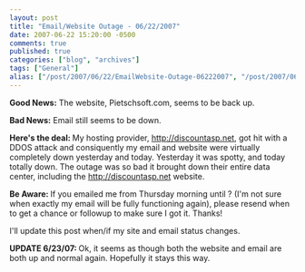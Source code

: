 ```yaml
---
layout: post
title: "Email/Website Outage - 06/22/2007"
date: 2007-06-22 15:20:00 -0500
comments: true
published: true
categories: ["blog", "archives"]
tags: ["General"]
alias: ["/post/2007/06/22/EmailWebsite-Outage-06222007", "/post/2007/06/22/emailwebsite-outage-06222007"]
---
```

<!-- more -->
<P><STRONG>Good News:</STRONG> The website, Pietschsoft.com, seems to be back up.</P>
<P><STRONG>Bad News:</STRONG> Email still seems to be down.</P>
<P><STRONG>Here's the deal: </STRONG>My hosting provider, <A href="http://discountasp.net">http://discountasp.net</A>, got hit with a DDOS attack and consiquently my email and website were virtually completely down yesterday and today. Yesterday it was spotty, and today totally down. The outage was so bad it brought down their entire data center, including the <A href="http://discountasp.net">http://discountasp.net</A> website.</P>
<P><STRONG>Be Aware: </STRONG>If you emailed me from Thursday morning until ? (I'm not sure when exactly my email will be fully functioning again), please resend when to get a chance or followup to make sure I got it. Thanks!</P>
<P>I'll update this post when/if my site and email status changes.</P>
<P><STRONG>UPDATE 6/23/07: </STRONG>Ok, it seems as though both the website and email are both up and normal again. Hopefully it stays this way.</P>
